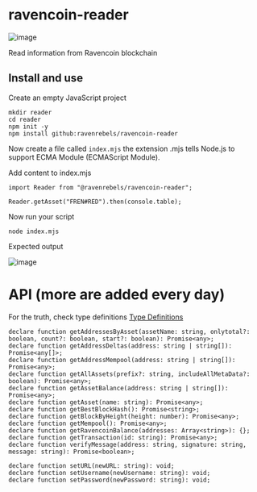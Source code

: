 # ravencoin-reader
![image](https://user-images.githubusercontent.com/9694984/214588738-2d4f4522-44ec-44dd-9962-3bd4534bab4d.png)

Read information from Ravencoin blockchain



## Install and use

Create an empty JavaScript project
```
mkdir reader
cd reader
npm init -y
npm install github:ravenrebels/ravencoin-reader
```

Now create a file called `index.mjs` the extension .mjs tells Node.js to support ECMA Module (ECMAScript Module).

Add content to index.mjs
```
import Reader from "@ravenrebels/ravencoin-reader";

Reader.getAsset("FREN#RED").then(console.table);
```


Now run your script
```
node index.mjs
```

Expected output

![image](https://user-images.githubusercontent.com/9694984/214542343-c842ca90-e0bd-4d25-9983-34d3fbf57ace.png)

# API (more are added every day)
For the truth, check type definitions [Type Definitions](./dist/types.d.ts)
```
declare function getAddressesByAsset(assetName: string, onlytotal?: boolean, count?: boolean, start?: boolean): Promise<any>;
declare function getAddressDeltas(address: string | string[]): Promise<any[]>;
declare function getAddressMempool(address: string | string[]): Promise<any>;
declare function getAllAssets(prefix?: string, includeAllMetaData?: boolean): Promise<any>;
declare function getAssetBalance(address: string | string[]): Promise<any>;
declare function getAsset(name: string): Promise<any>;
declare function getBestBlockHash(): Promise<string>;
declare function getBlockByHeight(height: number): Promise<any>;
declare function getMempool(): Promise<any>;
declare function getRavencoinBalance(addresses: Array<string>): {};
declare function getTransaction(id: string): Promise<any>;
declare function verifyMessage(address: string, signature: string, message: string): Promise<boolean>;

declare function setURL(newURL: string): void;
declare function setUsername(newUsername: string): void;
declare function setPassword(newPassword: string): void;

```

